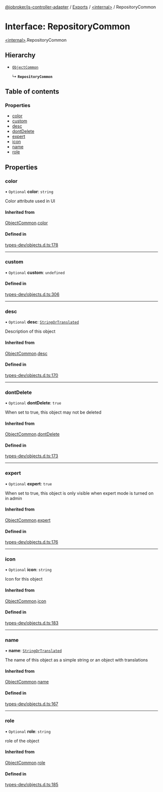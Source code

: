 [@iobroker/js-controller-adapter](../README.md) / [Exports](../modules.md) / [\<internal\>](../modules/internal_.md) / RepositoryCommon

# Interface: RepositoryCommon

[\<internal\>](../modules/internal_.md).RepositoryCommon

## Hierarchy

- [`ObjectCommon`](internal_.ObjectCommon.md)

  ↳ **`RepositoryCommon`**

## Table of contents

### Properties

- [color](internal_.RepositoryCommon.md#color)
- [custom](internal_.RepositoryCommon.md#custom)
- [desc](internal_.RepositoryCommon.md#desc)
- [dontDelete](internal_.RepositoryCommon.md#dontdelete)
- [expert](internal_.RepositoryCommon.md#expert)
- [icon](internal_.RepositoryCommon.md#icon)
- [name](internal_.RepositoryCommon.md#name)
- [role](internal_.RepositoryCommon.md#role)

## Properties

### color

• `Optional` **color**: `string`

Color attribute used in UI

#### Inherited from

[ObjectCommon](internal_.ObjectCommon.md).[color](internal_.ObjectCommon.md#color)

#### Defined in

[types-dev/objects.d.ts:178](https://github.com/ioBroker/ioBroker.js-controller/blob/74044f09/packages/types-dev/objects.d.ts#L178)

___

### custom

• `Optional` **custom**: `undefined`

#### Defined in

[types-dev/objects.d.ts:306](https://github.com/ioBroker/ioBroker.js-controller/blob/74044f09/packages/types-dev/objects.d.ts#L306)

___

### desc

• `Optional` **desc**: [`StringOrTranslated`](../modules/internal_.md#stringortranslated)

Description of this object

#### Inherited from

[ObjectCommon](internal_.ObjectCommon.md).[desc](internal_.ObjectCommon.md#desc)

#### Defined in

[types-dev/objects.d.ts:170](https://github.com/ioBroker/ioBroker.js-controller/blob/74044f09/packages/types-dev/objects.d.ts#L170)

___

### dontDelete

• `Optional` **dontDelete**: ``true``

When set to true, this object may not be deleted

#### Inherited from

[ObjectCommon](internal_.ObjectCommon.md).[dontDelete](internal_.ObjectCommon.md#dontdelete)

#### Defined in

[types-dev/objects.d.ts:173](https://github.com/ioBroker/ioBroker.js-controller/blob/74044f09/packages/types-dev/objects.d.ts#L173)

___

### expert

• `Optional` **expert**: ``true``

When set to true, this object is only visible when expert mode is turned on in admin

#### Inherited from

[ObjectCommon](internal_.ObjectCommon.md).[expert](internal_.ObjectCommon.md#expert)

#### Defined in

[types-dev/objects.d.ts:176](https://github.com/ioBroker/ioBroker.js-controller/blob/74044f09/packages/types-dev/objects.d.ts#L176)

___

### icon

• `Optional` **icon**: `string`

Icon for this object

#### Inherited from

[ObjectCommon](internal_.ObjectCommon.md).[icon](internal_.ObjectCommon.md#icon)

#### Defined in

[types-dev/objects.d.ts:183](https://github.com/ioBroker/ioBroker.js-controller/blob/74044f09/packages/types-dev/objects.d.ts#L183)

___

### name

• **name**: [`StringOrTranslated`](../modules/internal_.md#stringortranslated)

The name of this object as a simple string or an object with translations

#### Inherited from

[ObjectCommon](internal_.ObjectCommon.md).[name](internal_.ObjectCommon.md#name)

#### Defined in

[types-dev/objects.d.ts:167](https://github.com/ioBroker/ioBroker.js-controller/blob/74044f09/packages/types-dev/objects.d.ts#L167)

___

### role

• `Optional` **role**: `string`

role of the object

#### Inherited from

[ObjectCommon](internal_.ObjectCommon.md).[role](internal_.ObjectCommon.md#role)

#### Defined in

[types-dev/objects.d.ts:185](https://github.com/ioBroker/ioBroker.js-controller/blob/74044f09/packages/types-dev/objects.d.ts#L185)
